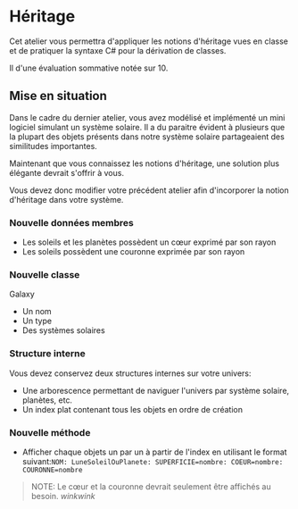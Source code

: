 # Héritage

Cet atelier vous permettra d'appliquer les notions d'héritage vues en classe et de pratiquer la syntaxe C# pour la
dérivation de classes.

Il d'une évaluation sommative notée sur 10.

## Mise en situation

Dans le cadre du dernier atelier, vous avez modélisé et implémenté un mini logiciel simulant un système solaire. Il a du
paraitre évident à plusieurs que la plupart des objets présents dans notre système solaire partageaient des similitudes
importantes.

Maintenant que vous connaissez les notions d'héritage, une solution plus élégante devrait s'offrir à vous.

Vous devez donc modifier votre précédent atelier afin d'incorporer la notion d'héritage dans votre système.

### Nouvelle données membres

- Les soleils et les planètes possèdent un cœur exprimé par son rayon
- Les soleils possèdent une couronne exprimée par son rayon

### Nouvelle classe

Galaxy

- Un nom
- Un type
- Des systèmes solaires

### Structure interne

Vous devez conservez deux structures internes sur votre univers:

- Une arborescence permettant de naviguer l'univers par système solaire, planètes, etc.
- Un index plat contenant tous les objets en ordre de création

### Nouvelle méthode

- Afficher chaque objets un par un à partir de l'index en utilisant le format
  suivant:`NOM: LuneSoleilOuPlanete: SUPERFICIE=nombre: COEUR=nombre:
  COURONNE=nombre`

> NOTE: Le cœur et la couronne devrait seulement être affichés au
> besoin. *winkwink*
